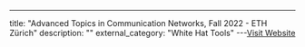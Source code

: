 ---
title: "Advanced Topics in Communication Networks, Fall 2022 - ETH Zürich"
description: ""
external_category: "White Hat Tools"
---[Visit Website](https://video.ethz.ch/lectures/d-itet/2022/autumn/227-0575-00L.html)

